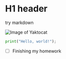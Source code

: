 # H1 header
try markdown

![Image of Yaktocat](https://octodex.github.com/images/yaktocat.png)

``` python
print("Hello, world!");
```
- [ ] Finishing my homework
